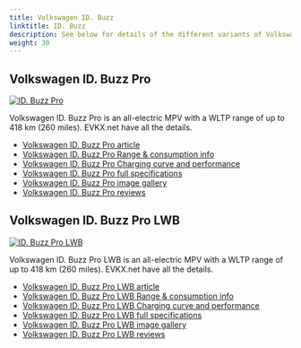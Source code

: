 ```yaml
---
title: Volkswagen ID. Buzz
linktitle: ID. Buzz
description: See below for details of the different variants of Volkswagen ID. Buzz
weight: 30
---
```

## Volkswagen ID. Buzz Pro

[![ID. Buzz Pro](https://media.evkx.net/multimedia/models/volkswagen/id._buzz/id._buzz_pro/main_1_st.jpg)](/models/volkswagen/id._buzz/id._buzz_pro/)

Volkswagen ID. Buzz Pro is an all-electric MPV with a WLTP range of up to 418 km (260 miles). EVKX.net have all the details. 

- [Volkswagen ID. Buzz Pro article](/models/volkswagen/id._buzz/id._buzz_pro/)
- [Volkswagen ID. Buzz Pro Range & consumption info](/models/volkswagen/id._buzz/id._buzz_pro//rangeandconsumption)
- [Volkswagen ID. Buzz Pro Charging curve and performance](/models/volkswagen/id._buzz/id._buzz_pro//chargingcurve)
- [Volkswagen ID. Buzz Pro full specifications](/models/volkswagen/id._buzz/id._buzz_pro//specifications)
- [Volkswagen ID. Buzz Pro image gallery](/models/volkswagen/id._buzz/id._buzz_pro//gallery)
- [Volkswagen ID. Buzz Pro reviews](/models/volkswagen/id._buzz/id._buzz_pro//reviews)

## Volkswagen ID. Buzz Pro LWB

[![ID. Buzz Pro LWB](https://media.evkx.net/multimedia/models/volkswagen/id._buzz/id._buzz_pro_lwb/main_1_st.jpg)](/models/volkswagen/id._buzz/id._buzz_pro_lwb/)

Volkswagen ID. Buzz Pro LWB is an all-electric MPV with a WLTP range of up to 418 km (260 miles). EVKX.net have all the details. 

- [Volkswagen ID. Buzz Pro LWB article](/models/volkswagen/id._buzz/id._buzz_pro_lwb/)
- [Volkswagen ID. Buzz Pro LWB Range & consumption info](/models/volkswagen/id._buzz/id._buzz_pro_lwb//rangeandconsumption)
- [Volkswagen ID. Buzz Pro LWB Charging curve and performance](/models/volkswagen/id._buzz/id._buzz_pro_lwb//chargingcurve)
- [Volkswagen ID. Buzz Pro LWB full specifications](/models/volkswagen/id._buzz/id._buzz_pro_lwb//specifications)
- [Volkswagen ID. Buzz Pro LWB image gallery](/models/volkswagen/id._buzz/id._buzz_pro_lwb//gallery)
- [Volkswagen ID. Buzz Pro LWB reviews](/models/volkswagen/id._buzz/id._buzz_pro_lwb//reviews)

